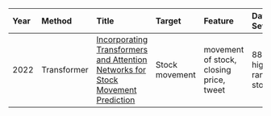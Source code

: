 Year|Method|Title|Target|Feature|Data Set|Time Span|Evaluation|
|:--|:---- |:----|:-----|:------|:-------|:--------|:---------|
2022 |Transformer |[Incorporating Transformers and Attention Networks for Stock Movement Prediction](https://downloads.hindawi.com/journals/complexity/2022/7739087.pdf) |Stock movement |movement of stock, closing price, tweet |88 highest-ranked stocks | |Accuracy, MCC
